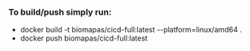 ### To build/push simply run:

- docker build -t biomapas/cicd-full:latest --platform=linux/amd64 .
- docker push biomapas/cicd-full:latest
